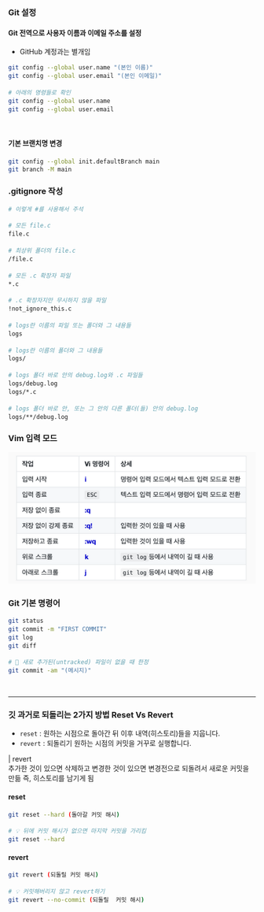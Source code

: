 ### Git 설정

#### Git 전역으로 사용자 이름과 이메일 주소를 설정

- GitHub 계정과는 별개임

```bash
git config --global user.name "(본인 이름)"
git config --global user.email "(본인 이메일)"

# 아래의 명령들로 확인
git config --global user.name
git config --global user.email
```

<br>

#### 기본 브랜치명 변경

```bash
git config --global init.defaultBranch main
git branch -M main
```

### .gitignore 작성

```bash
# 이렇게 #를 사용해서 주석

# 모든 file.c
file.c

# 최상위 폴더의 file.c
/file.c

# 모든 .c 확장자 파일
*.c

# .c 확장자지만 무시하지 않을 파일
!not_ignore_this.c

# logs란 이름의 파일 또는 폴더와 그 내용들
logs

# logs란 이름의 폴더와 그 내용들
logs/

# logs 폴더 바로 안의 debug.log와 .c 파일들
logs/debug.log
logs/*.c

# logs 폴더 바로 안, 또는 그 안의 다른 폴더(들) 안의 debug.log
logs/**/debug.log
```

### Vim 입력 모드

![Vim 모드 작업](/images/vim.png)

### Git 기본 명령어

```bash
git status
git commit -m "FIRST COMMIT"
git log
git diff

# 🛑 새로 추가된(untracked) 파일이 없을 때 한정
git commit -am "(메시지)"
```

<br>

---

### 깃 과거로 되돌리는 2가지 방법 Reset Vs Revert

- `reset` : 원하는 시점으로 돌아간 뒤 이후 내역(히스토리)들을 지웁니다.
- `revert` : 되돌리기 원하는 시점의 커밋을 거꾸로 실행합니다.

| revert  
추가한 것이 있으면 삭제하고 변경한 것이 있으면 변경전으로 되돌려서 새로운 커밋을 만듦
즉, 히스토리를 남기게 됨

#### reset

```bash
git reset --hard (돌아갈 커밋 해시)

# 💡 뒤에 커밋 해시가 없으면 마지막 커밋을 가리킴
git reset --hard
```

#### revert

```bash
git revert (되돌릴 커밋 해시)

# 💡 커밋해버리지 않고 revert하기
git revert --no-commit (되돌릴  커밋 해시)
```

